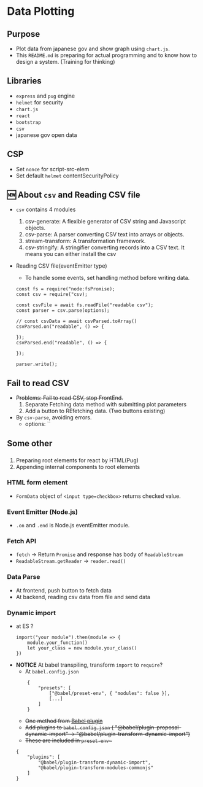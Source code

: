 
# Data Plotting 

## Purpose
- Plot data from japanese gov and show graph using `chart.js`.
- This `README.md` is preparing for actual programming and to know how to design a system. (Training for thinking)

## Libraries
- `express` and `pug` engine
- `helmet` for security 
- `chart.js`
- `react`
- `bootstrap`
- `csv`
- japanese gov open data

## CSP
- Set `nonce` for script-src-elem
- Set default `helmet` contentSecurityPolicy

## 🆕 About `csv` and Reading CSV file
- `csv` contains 4 modules
    1. csv-generate: A flexible generator of CSV string and Javascript objects.
    2. csv-parse: A parser converting CSV text into arrays or objects.
    3. stream-transform: A transformation framework.
    4. csv-stringify: A stringifier converting records into a CSV text. It means you can either install the csv 
- Reading CSV file(eventEmitter type)
    - To handle some events, set handling method before writing data.

    ```
    const fs = require("node:fsPromise);
    const csv = require("csv);

    const csvFile = await fs.readFile("readable csv");
    const parser = csv.parse(options);

    // const csvData = await csvParsed.toArray()
    csvParsed.on("readable", () => {
        
    });
    csvParsed.end("readable", () => {
        
    });

    parser.write();
    ```

## Fail to read CSV
- ~~Problems: Fail to read CSV, stop FrontEnd.~~
    1. Separate Fetching data method with submitting plot parameters
    2. Add a button to REfetching data. (Two buttons existing)
- By `csv-parse`, avoiding errors.
    - options: ``

## Some other

### 
1. Preparing root elements for react by HTML(Pug)
2. Appending internal components to root elements

### HTML form element
- `FormData` object of `<input type=checkbox>` returns checked value.

### Event Emitter (Node.js)
- `.on` and `.end` is Node.js eventEmitter module.

### Fetch API
- `fetch` -> Return `Promise` and response has body of `ReadableStream`
- `ReadableStream.getReader` -> `reader.read()`

### Data Parse
- At frontend, push button to fetch data
- At backend, reading csv data from file and send data

### Dynamic import 
- at ES ?
    ```
    import("your module").then(module => {
        module.your_function()
        let your_class = new module.your_class()
    })
    ```
- **NOTICE** At babel transpiling, transform `import` to `require`?
    - At `babel.config.json`
    ```
        {
            "presets": [
                ["@babel/preset-env", { "modules": false }],
                [...]
            ]
        }
    ```
    - ~~One method from [Babel plugin](https://babeljs.io/docs/babel-plugin-proposal-dynamic-import)~~
    - ~~Add plugins to `babel.config.json` ( "@babel/plugin-proposal-dynamic-import" -> "@babel/plugin-transform-dynamic-import")~~
    - ~~These are included in `preset-env`~~~
    ```
    {
        "plugins": [
            "@babel/plugin-transform-dynamic-import",
            "@babel/plugin-transform-modules-commonjs"
        ]
    }
    ```

